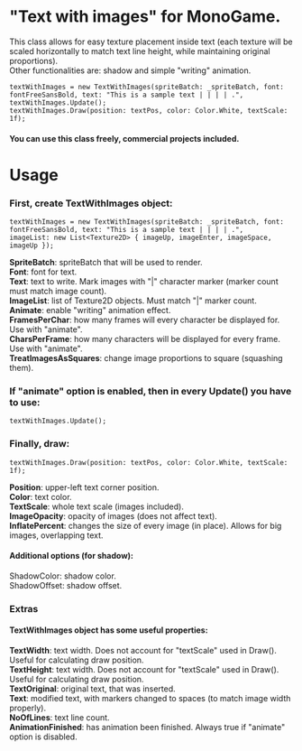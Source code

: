 # "Text with images" for MonoGame.
This class allows for easy texture placement inside text (each texture will be scaled horizontally to match text line height, while maintaining original proportions).   
Other functionalities are: shadow and simple "writing" animation.
```
textWithImages = new TextWithImages(spriteBatch: _spriteBatch, font: fontFreeSansBold, text: "This is a sample text | | | | .",  
textWithImages.Update();
textWithImages.Draw(position: textPos, color: Color.White, textScale: 1f);
```
#### You can use this class freely, commercial projects included.

# Usage
 
### First, create TextWithImages object:

```
textWithImages = new TextWithImages(spriteBatch: _spriteBatch, font: fontFreeSansBold, text: "This is a sample text | | | | .",  
imageList: new List<Texture2D> { imageUp, imageEnter, imageSpace, imageUp });
```
 
**SpriteBatch**: spriteBatch that will be used to render.  
**Font**: font for text.  
**Text**: text to write. Mark images with "|" character marker (marker count must match image count).  
**ImageList**: list of Texture2D objects. Must match "|" marker count.  
**Animate**: enable "writing" animation effect.  
**FramesPerChar**: how many frames will every character be displayed for. Use with "animate".  
**CharsPerFrame**: how many characters will be displayed for every frame. Use with "animate".  
**TreatImagesAsSquares**: change image proportions to square (squashing them).  
 
### If "animate" option is enabled, then in every Update() you have to use:
```
textWithImages.Update();
```
 
### Finally, draw:  
```
textWithImages.Draw(position: textPos, color: Color.White, textScale: 1f);
```

**Position**: upper-left text corner position.  
**Color**: text color.  
**TextScale**: whole text scale (images included).  
**ImageOpacity**: opacity of images (does not affect text).  
**InflatePercent**: changes the size of every image (in place). Allows for big images, overlapping text.  
 
#### Additional options (for shadow):  
ShadowColor: shadow color.  
ShadowOffset: shadow offset.  
  
### Extras
  
#### TextWithImages object has some useful properties:
  
**TextWidth**: text width. Does not account for "textScale" used in Draw(). Useful for calculating draw position.  
**TextHeight**: text width. Does not account for "textScale" used in Draw(). Useful for calculating draw position.  
**TextOriginal**: original text, that was inserted.  
**Text**: modified text, with markers changed to spaces (to match image width properly).  
**NoOfLines**: text line count.  
**AnimationFinished**: has animation been finished. Always true if "animate" option is disabled.
